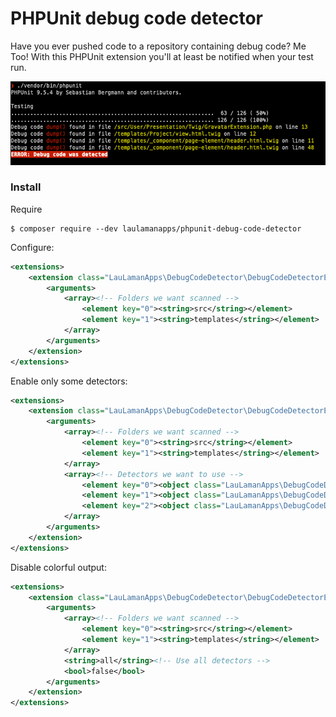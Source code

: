 # PHPUnit debug code detector 
Have you ever pushed code to a repository containing debug code? 
Me Too! With this PHPUnit extension you'll at least be notified when your test run.

![Screenshot](docs/terminal.png)


### Install

Require
```shell
$ composer require --dev laulamanapps/phpunit-debug-code-detector
```

Configure:
```xml
<extensions>
    <extension class="LauLamanApps\DebugCodeDetector\DebugCodeDetectorExtension">
        <arguments>
            <array><!-- Folders we want scanned -->
                <element key="0"><string>src</string></element>
                <element key="1"><string>templates</string></element>
            </array>
        </arguments>
    </extension>
</extensions>
```


Enable only some detectors:
```xml
<extensions>
    <extension class="LauLamanApps\DebugCodeDetector\DebugCodeDetectorExtension">
        <arguments>
            <array><!-- Folders we want scanned -->
                <element key="0"><string>src</string></element>
                <element key="1"><string>templates</string></element>
            </array>
            <array><!-- Detectors we want to use -->
                <element key="0"><object class="LauLamanApps\DebugCodeDetector\Detector\Php\VarDumpDetector"/></element>
                <element key="1"><object class="LauLamanApps\DebugCodeDetector\Detector\Php\PrintRDetector"/></element>
                <element key="2"><object class="LauLamanApps\DebugCodeDetector\Detector\Symfony\VarDumper\DumpDetector"/></element>
            </array>
        </arguments>
    </extension>
</extensions>
```

Disable colorful output:
```xml
<extensions>
    <extension class="LauLamanApps\DebugCodeDetector\DebugCodeDetectorExtension">
        <arguments>
            <array><!-- Folders we want scanned -->
                <element key="0"><string>src</string></element>
                <element key="1"><string>templates</string></element>
            </array>
            <string>all</string><!-- Use all detectors -->
            <bool>false</bool>
        </arguments>
    </extension>
</extensions>
```
